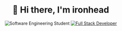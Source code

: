 <div align="center">

# 👋 Hi there, I'm ironhead

![Software Engineering Student](https://img.shields.io/badge/Software%20Engineering-student-brightgreen?style=for-the-badge&logo=/e/)
[![Full Stack Developer](https://img.shields.io/badge/developer-full%20stack-blueviolet?style=for-the-badge&logo=github)](https://github.com/ironheads)


</div>

<!--
**ironheads/ironheads** is a ✨ _special_ ✨ repository because its `README.md` (this file) appears on your GitHub profile.

Here are some ideas to get you started:

- 🔭 I’m currently working on ...
- 🌱 I’m currently learning ...
- 👯 I’m looking to collaborate on ...
- 🤔 I’m looking for help with ...
- 💬 Ask me about ...
- 📫 How to reach me: ...
- 😄 Pronouns: ...
- ⚡ Fun fact: ...
-->
